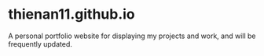 # thienan11.github.io
A personal portfolio website for displaying my projects and work, and will be frequently updated.
